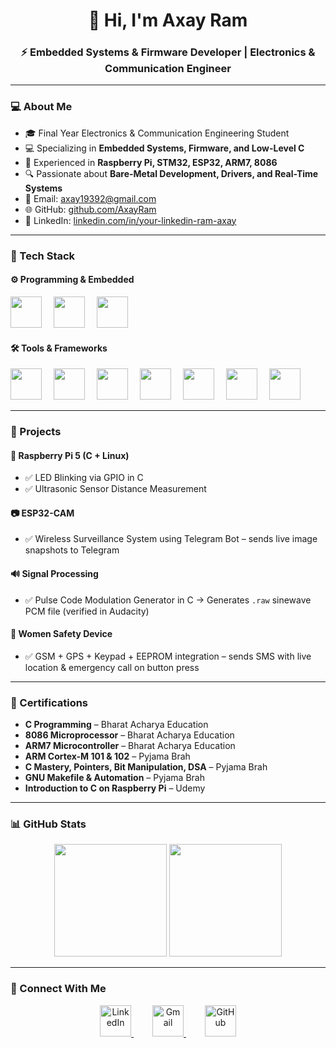 <!-- Profile Header -->
<h1 align="center">
  👋 Hi, I'm Axay Ram  
</h1>
<h3 align="center">
  ⚡ Embedded Systems & Firmware Developer | Electronics & Communication Engineer
</h3>

---

### 💻 About Me  

- 🎓 Final Year Electronics & Communication Engineering Student  
- 💻 Specializing in **Embedded Systems, Firmware, and Low-Level C**  
- 🚀 Experienced in **Raspberry Pi, STM32, ESP32, ARM7, 8086**  
- 🔍 Passionate about **Bare-Metal Development, Drivers, and Real-Time Systems**  
- 📧 Email: [axay19392@gmail.com](mailto:axay19392@gmail.com)  
- 🌐 GitHub: [github.com/AxayRam](https://github.com/AxayRam)  
- 💼 LinkedIn: [linkedin.com/in/your-linkedin-ram-axay](https://linkedin.com/in/your-linkedin-ram-axay)  

---

### 🧰 Tech Stack  

#### ⚙ Programming & Embedded
<p>
  <img src="https://skillicons.dev/icons?i=c" width="50" style="margin-right:15px;"/>
  <img src="https://skillicons.dev/icons?i=embeddedc" width="50" style="margin-right:15px;"/>
  <img src="https://skillicons.dev/icons?i=assembly" width="50" style="margin-right:15px;"/>
</p>

#### 🛠 Tools & Frameworks
<p>
  <img src="https://skillicons.dev/icons?i=raspberrypi" width="50" style="margin-right:15px;"/>
  <img src="https://skillicons.dev/icons?i=arduino" width="50" style="margin-right:15px;"/>
  <img src="https://skillicons.dev/icons?i=stm32" width="50" style="margin-right:15px;"/>
  <img src="https://skillicons.dev/icons?i=linux" width="50" style="margin-right:15px;"/>
  <img src="https://skillicons.dev/icons?i=git" width="50" style="margin-right:15px;"/>
  <img src="https://skillicons.dev/icons?i=github" width="50" style="margin-right:15px;"/>
  <img src="https://skillicons.dev/icons?i=vscode" width="50" style="margin-right:15px;"/>
</p>

---

### 🚀 Projects  

#### 🔴 Raspberry Pi 5 (C + Linux)  
- ✅ LED Blinking via GPIO in C  
- ✅ Ultrasonic Sensor Distance Measurement  

#### 📷 ESP32-CAM  
- ✅ Wireless Surveillance System using Telegram Bot – sends live image snapshots to Telegram  

#### 🔊 Signal Processing  
- ✅ Pulse Code Modulation Generator in C → Generates `.raw` sinewave PCM file (verified in Audacity)  

#### 📿 Women Safety Device  
- ✅ GSM + GPS + Keypad + EEPROM integration – sends SMS with live location & emergency call on button press  

---

### 📜 Certifications  

- **C Programming** – Bharat Acharya Education  
- **8086 Microprocessor** – Bharat Acharya Education  
- **ARM7 Microcontroller** – Bharat Acharya Education  
- **ARM Cortex-M 101 & 102** – Pyjama Brah  
- **C Mastery, Pointers, Bit Manipulation, DSA** – Pyjama Brah  
- **GNU Makefile & Automation** – Pyjama Brah  
- **Introduction to C on Raspberry Pi** – Udemy  

---

### 📊 GitHub Stats  

<p align="center">
  <img src="https://github-readme-stats.vercel.app/api?username=AxayRam&show_icons=true&theme=tokyonight&count_private=true" height="180"/>
  <img src="https://github-readme-streak-stats.herokuapp.com/?user=AxayRam&theme=tokyonight" height="180"/>
</p>

---

### 📢 Connect With Me  

<p align="center">
  <a href="https://linkedin.com/in/your-linkedin-ram-axay">
    <img src="https://img.icons8.com/fluency/96/linkedin.png" width="50" alt="LinkedIn"/>
  </a>
  <span style="margin: 0 15px;"></span>
  <a href="mailto:axay19392@gmail.com">
    <img src="https://img.icons8.com/fluency/96/gmail-new.png" width="50" alt="Gmail"/>
  </a>
  <span style="margin: 0 15px;"></span>
  <a href="https://github.com/AxayRam">
    <img src="https://img.icons8.com/fluency/96/github.png" width="50" alt="GitHub"/>
  </a>
</p>
